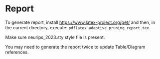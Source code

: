 # Report
To generate report, install https://www.latex-project.org/get/ and then, in the current directory, execute:
`pdflatex adaptive_pruning_report.tex`

Make sure neurips_2023.sty style file is present.

You may need to generate the report twice to update Table/Diagram references.


